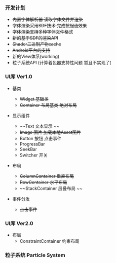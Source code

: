### 开发计划

- ~~内置字体解析器 读取字体文件并渲染~~
- ~~字体渲染采用SDF技术  完成抗锯齿效果~~
- ~~字体渲染支持多种字体文件格式~~
- ~~新的基于SDF的渲染API~~
- ~~Shader二进制产物cache~~ 
- ~~Android平台的支持~~
- 新的View体系(working)
- 粒子系统API (计算着色器支持性问题 暂且不实现了)


### UI库 Ver1.0

- 基类 
  - ~~Widget 基础类~~
  - ~~Container 布局基类 绝对布局~~

- 显示组件
    - ~~Text 文本显示 ~~
    - ~~Image 图片 加载本地Asset图片~~
    - Button 按钮 点击事件
    - ProgressBar 
    - SeekBar 
    - Switcher 开关

- 布局
    - ~~ColumnContainer 垂直布局~~
    - ~~RowContainer 水平布局~~
    - ~~StackContainer 层叠布局 ~~
    

- 事件分发 
    - ~~点击事件~~


### UI库 Ver2.0

- 布局
  - ConstraintContainer 约束布局



### 粒子系统 Particle System
  